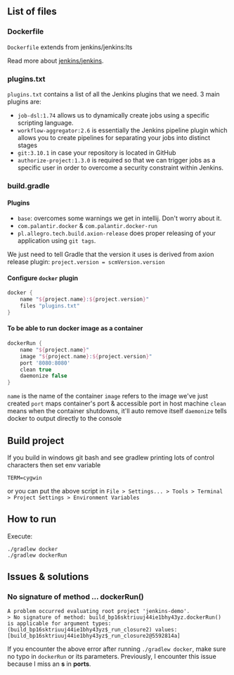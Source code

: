 ## List of files

### Dockerfile

`Dockerfile` extends from jenkins/jenkins:lts

Read more about [jenkins/jenkins](https://hub.docker.com/r/jenkins/jenkins).

### plugins.txt

`plugins.txt` contains a list of all the Jenkins plugins that we need. 3 main plugins are:

- `job-dsl:1.74` allows us to dynamically create jobs using a specific scripting language.
- `workflow-aggregator:2.6` is essentially the Jenkins pipeline plugin which allows you to create pipelines for 
separating your jobs into distinct stages
- `git:3.10.1` in case your repository is located in GitHub
- `authorize-project:1.3.0` is required so that we can trigger jobs as a specific user in order to overcome a security 
constraint within Jenkins.

### build.gradle
#### Plugins
- `base`: overcomes some warnings we get in intellij. Don't worry about it.
- `com.palantir.docker` & `com.palantir.docker-run`
- `pl.allegro.tech.build.axion-release` does proper releasing of your application using `git tags`.

We just need to tell Gradle that the version it uses is derived from axion release plugin:
`project.version = scmVersion.version`

#### Configure `docker` plugin
```groovy
docker {
    name "${project.name}:${project.version}"
    files "plugins.txt"
}
```

#### To be able to run docker image as a container
```groovy
dockerRun {
    name "${project.name}"
    image "${project.name}:${project.version}"
    port '8080:8080'
    clean true
    daemonize false
}
```
`name` is the name of the container
`image` refers to the image we've just created
`port` maps container's port & accessible port in host machine
`clean` means when the container shutdowns, it'll auto remove itself
`daemonize` tells docker to output directly to the console

## Build project
If you build in windows git bash and see gradlew printing lots of control characters then set env variable
```shell
TERM=cygwin
```
or you can put the above script in `File > Settings... > Tools > Terminal > Project Settings > Environment Variables`

## How to run

Execute:
```shell
./gradlew docker
./gradlew dockerRun
```

## Issues & solutions
### No signature of method ... dockerRun()

```shell
A problem occurred evaluating root project 'jenkins-demo'.
> No signature of method: build_bp16sktriuuj44ie1bhy43yz.dockerRun() is applicable for argument types: (build_bp16sktriuuj44ie1bhy43yz$_run_closure2) values: [build_bp16sktriuuj44ie1bhy43yz$_run_closure2@5592814a]
```

If you encounter the above error after running `./gradlew docker`, make sure no typo in `dockerRun` or
its parameters. Previously, I encounter this issue because I miss an **s** in **ports**.